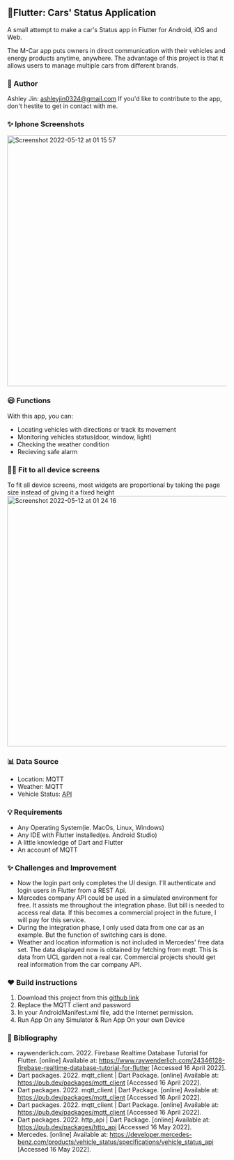 ## 📱Flutter: Cars' Status Application
A small attempt to make a car's Status app in Flutter for Android, iOS and Web.

The M-Car app puts owners in direct communication with their vehicles and energy products anytime, anywhere. The advantage of this project is that it allows users to manage multiple cars from different brands.

### 🧑 Author
Ashley Jin: ashleyjin0324@gmail.com
If you'd like to contribute to the app, don't hestite to get in contact with me.

### ✨ Iphone Screenshots
<img width="575" alt="Screenshot 2022-05-12 at 01 15 57" src="https://user-images.githubusercontent.com/99146042/167968621-6af669b9-d48c-4aa7-a072-646ec8a2336f.png">

### 😃 Functions

With this app, you can:

- Locating vehicles with directions or track its movement
- Monitoring vehicles status(door, window, light)
- Checking the weather condition
- Recieving safe alarm

### 👩‍💻 Fit to all device screens

To fit all device screens, most widgets are proportional by taking the page size instead of giving it a fixed height
<img width="575" alt="Screenshot 2022-05-12 at 01 24 16" src="https://user-images.githubusercontent.com/99146042/167968753-57c6fd66-785d-4eb7-9f1d-1773c7eb0b48.png">

### 📊 Data Source
- Location: MQTT
- Weather: MQTT
- Vehicle Status: [API](https://developer.mercedes-benz.com/products/vehicle_status/specifications/vehicle_status_api)

### 💡 Requirements
- Any Operating System(ie. MacOs, Linux, Windows)
- Any IDE with Flutter installed(es. Android Studio)
- A little knowledge of Dart and Flutter
- An account of MQTT

### ✨ Challenges and Improvement
- Now the login part only completes the UI design. I'll authenticate and login users in Flutter from a REST Api.
- Mercedes company API could be used in a simulated environment for free. It assists me throughout the integration phase. But bill is needed to access real data. If this becomes a commercial project in the future, I will pay for this service.
- During the integration phase, I only used data from one car as an example. But the function of switching cars is done.
- Weather and location information is not included in Mercedes' free data set. The data displayed now is obtained by fetching from mqtt. This is data from UCL garden not a real car. Commercial projects should get real information from the car company API.

### ❤️ Build instructions
1. Download this project from this [github link](https://github.com/Ashley0324/CASA0015-Mobile-Systems-Interactions)
2. Replace the MQTT client and password
3. In your AndroidManifest.xml file, add the Internet permission.
5. Run App On any Simulator & Run App On your own Device

### 📗 Bibliography
- raywenderlich.com. 2022. Firebase Realtime Database Tutorial for Flutter. [online] Available at: <https://www.raywenderlich.com/24346128-firebase-realtime-database-tutorial-for-flutter> [Accessed 16 April 2022].
- Dart packages. 2022. mqtt_client | Dart Package. [online] Available at: <https://pub.dev/packages/mqtt_client> [Accessed 16 April 2022].
- Dart packages. 2022. mqtt_client | Dart Package. [online] Available at: <https://pub.dev/packages/mqtt_client> [Accessed 16 April 2022].
- Dart packages. 2022. mqtt_client | Dart Package. [online] Available at: <https://pub.dev/packages/mqtt_client> [Accessed 16 April 2022].
- Dart packages. 2022. http_api | Dart Package. [online] Available at: <https://pub.dev/packages/http_api> [Accessed 16 May 2022].
- Mercedes. [online] Available at: <https://developer.mercedes-benz.com/products/vehicle_status/specifications/vehicle_status_api> [Accessed 16 May 2022].


